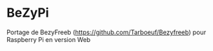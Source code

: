 # BeZyPi

Portage de BezyFreeb (https://github.com/Tarboeuf/Bezyfreeb) pour Raspberry Pi en version Web
